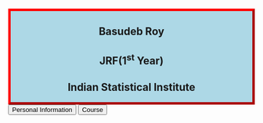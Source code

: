 <html>
<style>
.myDiv {
  border: 5px outset red;
  background-color: lightblue;    
  text-align: center;
}

.mymenu {
	border: 5px outset orangered;
	background-color: red;
}
</style>
<body>

<div class="myDiv">
  <h2>Basudeb Roy</h2>
  <h2>JRF(1<sup>st</sup> Year)</h2>
  <h2>Indian Statistical Institute</h2>
</div>

<div class="mymenu">
	<a href="https://Basudeb96.github.io/Personal_Information.html" title="Personal Information"><button>Personal Information</button></a>
	<a href="https://Basudeb96.github.io/Pages/Course.html" title="Course Details"><button>Course</button></a>
</div>

</body>
</html>
